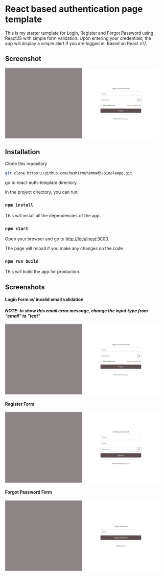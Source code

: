 # React based authentication page template

This is my starter template for Login, Register and Forgot Password using ReactJS with simple form validation. Upon entering your credentials, the app will display a simple alert if you are logged in.
Based on React v17.

## Screenshot

![Screenshot of login page](src/assets/screenshot.png "Screenshot of login page")

## Installation

Clone this repository

```bash
git clone https://github.com/hashirmuhammadh/SimpleApp.git
```

go to react-auth-template directory.

In the project directory, you can run:

### `npm install`

This will install all the dependencies of the app.

### `npm start`

Open your browser and go to [http://localhost:3000](http://localhost:3000).

The page will reload if you make any changes on the code

### `npm run build`

This will build the app for production.

## Screenshots

#### Login Form w/ invalid email validation

#### _NOTE: to show this email error message, change the input type from "email" to "text"_

![login](src/assets/screenshot.png "Screenshot of login page")

#### Register Form

![register](src/assets/screenshotSignup.png "Screenshot of Register page")

#### Forgot Password Form

![forgot](src/assets/screenshotForgot.png "Screenshot of ForgotPassword page")
